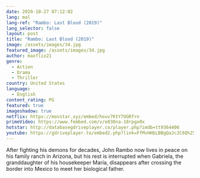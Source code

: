 ```yaml
---
date: 2020-10-27 07:12:02
lang: mal
lang-ref: "Rambo: Last Blood (2019)"
lang_selector: false
layout: post
title: "Rambo: Last Blood (2019)"
image: /assets/images/34.jpg
featured_image: /assets/images/34.jpg
author: maxflix21
genre:
  - Action
  - Drama
  - Thriller
country: United States
language:
  - English
content_rating: PG
featured: true
imageshadow: true
netflix: https://movstar.xyz/embed/heuv7KtY7UGRfrn
primeVideo: https://www.fembed.com/v/e830na-18rpgx0x
hotstar: http://databasegdriveplayer.co/player.php?imdb=tt9364406
youtube: https://gdriveplayer.to/embed2.php?link=FfMvHHbLBBgQaJc2C6Q%252FJQFXPY86ldaUL6Z8gl%252FD23XVojhPKHiUc9%252Fhb99vxYw74A3Uow%252FO13iisNWCgpsTSGRdRKVz4NhFAPTR8bYphQf%252B%252BLBN5trnYPMolTgXIFWKIqGrhAyhnKtMu1Dv7mrlyVonjJSsSQYMgpexP7FiqZC9GLrbAtmefxvP9VFtnJpcg%253D
---
```

After fighting his demons for decades, John Rambo now lives in peace on his family ranch in Arizona, but his rest is interrupted when Gabriela, the granddaughter of his housekeeper María, disappears after crossing the border into Mexico to meet her biological father.